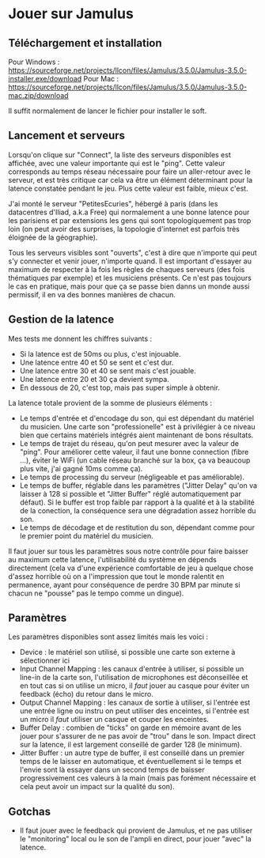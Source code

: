 # Jouer sur Jamulus

## Téléchargement et installation

Pour Windows : https://sourceforge.net/projects/llcon/files/Jamulus/3.5.0/Jamulus-3.5.0-installer.exe/download
Pour Mac : https://sourceforge.net/projects/llcon/files/Jamulus/3.5.0/Jamulus-3.5.0-mac.zip/download

Il suffit normalement de lancer le fichier pour installer le soft.

## Lancement et serveurs

Lorsqu'on clique sur "Connect", la liste des serveurs disponibles est affichée, avec une valeur importante qui est le "ping". Cette valeur corresponds au temps réseau nécessaire pour faire un aller-retour avec le serveur, et est très critique car cela va être un élément déterminant pour la latence constatée pendant le jeu. Plus cette valeur est faible, mieux c'est.

J'ai monté le serveur "PetitesEcuries", hébergé à paris (dans les datacentres d'Iliad, a.k.a Free) qui normalement a une bonne latence pour les parisiens et par extensions les gens qui sont topologiquement pas trop loin (on peut avoir des surprises, la topologie d'internet est parfois très éloignée de la géographie).

Tous les serveurs visibles sont "ouverts", c'est à dire que n'importe qui peut s'y connecter et venir jouer, n'importe quand. Il est important d'essayer au maximum de respecter à la fois les règles de chaques serveurs (des fois thématiques par exemple) et les musiciens présents. Ce n'est pas toujours le cas en pratique, mais pour que ça se passe bien danns un monde aussi permissif, il en va des bonnes manières de chacun.

## Gestion de la latence

Mes tests me donnent les chiffres suivants :

* Si la latence est de 50ms ou plus, c'est injouable.
* Une latence entre 40 et 50 se sent et c'est dur.
* Une latence entre 30 et 40 se sent mais c'est jouable.
* Une latence entre 20 et 30 ça devient sympa.
* En dessous de 20, c'est top, mais pas super simple à obtenir.

La latence totale provient de la somme de plusieurs éléments :

* Le temps d'entrée et d'encodage du son, qui est dépendant du matériel du musicien. Une carte son "professionelle" est à privilégier à ce niveau bien que certains matériels intégrés aient maintenant de bons résultats.
* Le temps de trajet du réseau, qu'on peut mesurer avec la valeur de "ping". Pour améliorer cette valeur, il faut une bonne connection (fibre ...), éviter le WiFi (un cable réseau branché sur la box, ça va beaucoup plus vite, j'ai gagné 10ms comme ça).
* Le temps de processing du serveur (négligeable et pas améliorable).
* Le temps de buffer, réglable dans les paramètres ("Jitter Delay" qu'on va laisser à 128 si possible et "Jitter Buffer" réglé automatiquement par défaut). Si le buffer est trop faible par rapport à la qualité et à la stabilité de la conection, la conséquence sera une dégradation assez horrible du son.
* Le temps de décodage et de restitution du son, dépendant comme pour le premier point du matériel du musicien.

Il faut jouer sur tous les paramètres sous notre contrôle pour faire baisser au maximum cette latence, l'utilisabilité du système en dépends directement (cela va d'une expérience comfortable de jeu à quelque chose d'assez horrible où on a l'impression que tout le monde ralentit en permanence, ayant pour conséquence de perdre 30 BPM par minute si chacun ne "pousse" pas le tempo comme un dingue).

## Paramètres

Les paramètres disponibles sont assez limités mais les voici :

- Device : le matériel son utilisé, si possible une carte son externe à sélectionner ici
- Input Channel Mapping : les canaux d'entrée à utiliser, si possible un line-in de la carte son, l'utilisation de microphones est déconseillée et en tout cas si on utilise un micro, il _faut_ jouer au casque pour éviter un feedback (écho) du retour dans le micro.
- Output Channel Mapping : les canaux de sortie à utiliser, si l'entrée est une entrée ligne ou instru on peut utiliser des enceintes, si l'entrée est un micro il _faut_ utiliser un casque et couper les enceintes.
- Buffer Delay : combien de "ticks" on garde en mémoire avant de les jouer pour s'assurer de ne pas avoir de "trou" dans le son. Impact direct sur la latence, il est largement conseillé de garder 128 (le minimum).
- Jitter Buffer : un autre type de buffer, il est conseillé dans un premier temps de le laisser en automatique, et éventuellement si le temps et l'envie sont là essayer dans un second temps de baisser progressivement ces valeurs à la main (mais pas forément nécessaire et cela peut avoir un impact sur la qualité du son).

## Gotchas

- Il faut jouer avec le feedback qui provient de Jamulus, et ne pas utiliser le "monitoring" local ou le son de l'ampli en direct, pour jouer "avec" la latence.
